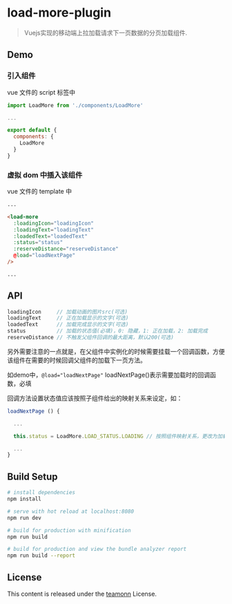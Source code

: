 # load-more-plugin

> Vuejs实现的移动端上拉加载请求下一页数据的分页加载组件.

## Demo

### 引入组件
vue 文件的 script 标签中
``` js
import LoadMore from './components/LoadMore'

...

export default {
  components: {
    LoadMore
  }
}
```

### 虚拟 dom 中插入该组件

vue 文件的 template 中
``` html
...

<load-more
  :loadingIcon="loadingIcon"
  :loadingText="loadingText"
  :loadedText="loadedText"
  :status="status"
  :reserveDistance="reserveDistance"
  @load="loadNextPage"
/>

...
```
## API

``` js
loadingIcon     // 加载动画的图片src(可选)
loadingText     // 正在加载显示的文字(可选)
loadedText      // 加载完成显示的文字(可选)
status          // 加载的状态值(必填)，0: 隐藏，1: 正在加载，2: 加载完成
reserveDistance // 不触发父组件回调的最大距离，默认200(可选)
```

另外需要注意的一点就是，在父组件中实例化的时候需要挂载一个回调函数，方便该组件在需要的时候回调父组件的加载下一页方法。

如demo中，```@load="loadNextPage"``` loadNextPage()表示需要加载时的回调函数，必填

回调方法设置状态值应该按照子组件给出的映射关系来设定，如：

``` js
loadNextPage () {

  ...

  this.status = LoadMore.LOAD_STATUS.LOADING // 按照组件映射关系，更改为加载中状态

  ...
}
```

## Build Setup

``` bash
# install dependencies
npm install

# serve with hot reload at localhost:8080
npm run dev

# build for production with minification
npm run build

# build for production and view the bundle analyzer report
npm run build --report
```

## License

This content is released under the [teamonn](https://github.com/teamonn) License.


